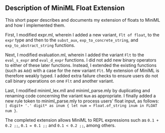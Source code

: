 ## Description of MiniML Float Extension

This short paper describes and documents my extension of floats to MiniML and how I implemented them.

First, I modified expr.ml, wherein I added a new variant, `Flt of float`, to the `expr` type and then to the `subst_aux`, `exp_to_concrete_string`, and `exp_to_abstract_string` functions.

Next, I modified evaluation.ml, wherein I added the variant `Flt` to the `eval_s_expr` and `eval_d_expr` functions. I did not add new binary operators to either of these later functions. Instead, I extended the existing functions (such as `Add`) with a case for the new variant `Flt`. My extension of MiniML is therefore weakly typed. I added extra failure checks to ensure users do not call binary operations on one `Flt` and another variant.

Last, I modified miniml_lex.mll and miniml_parse.mly by duplicating and renaming code concerning the variant `Num` as appropriate. I finally added a new rule token to miniml_parse.mly to process users' float input, as follows: `| digit+ '.' digit* as inum { let num = Float.of_string inum in FLOAT num }`.

The completed extension allows MiniML to REPL expressions such as `0.1 + 0.2 ;;`, `0.1 = 0.1 ;;` and `0.1 < 0.2 ;;`, among others.
